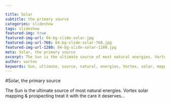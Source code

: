 ```yaml
---

title: Solar
subtitle: the primary source
categories: slideshow
tags: slideshow
featured-img: true
featured-img-url: 04-bg-slide-solar.jpg
featured-img-url-768: 04-bg-slide-solar-768.jpg
featured-img-url-1280: 04-bg-slide-solar-1280.jpg
meta: Solar, the primary source
excerpt: The Sun is the ultimate source of most natural energies. Vortex solar mapping & prospecting treat it with the care it deserves...
author: vortex
keywords: Sun, ultimate, source, natural, energies, Vortex, solar, mapping, prospecting, care
---
```


#Solar, the primary source

The Sun is the ultimate source of most natural energies. Vortex solar mapping & prospecting treat it with the care it deserves...